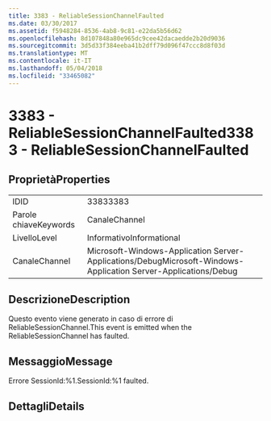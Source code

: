 ```yaml
---
title: 3383 - ReliableSessionChannelFaulted
ms.date: 03/30/2017
ms.assetid: f5948284-8536-4ab8-9c81-e22da5b56d62
ms.openlocfilehash: 8d107848a80e965dc9cee42dacaedde2b20d9036
ms.sourcegitcommit: 3d5d33f384eeba41b2dff79d096f47ccc8d8f03d
ms.translationtype: MT
ms.contentlocale: it-IT
ms.lasthandoff: 05/04/2018
ms.locfileid: "33465082"
---
```

# <a name="3383---reliablesessionchannelfaulted"></a><span data-ttu-id="1823f-102">3383 - ReliableSessionChannelFaulted</span><span class="sxs-lookup"><span data-stu-id="1823f-102">3383 - ReliableSessionChannelFaulted</span></span>
## <a name="properties"></a><span data-ttu-id="1823f-103">Proprietà</span><span class="sxs-lookup"><span data-stu-id="1823f-103">Properties</span></span>  
  
|||  
|-|-|  
|<span data-ttu-id="1823f-104">ID</span><span class="sxs-lookup"><span data-stu-id="1823f-104">ID</span></span>|<span data-ttu-id="1823f-105">3383</span><span class="sxs-lookup"><span data-stu-id="1823f-105">3383</span></span>|  
|<span data-ttu-id="1823f-106">Parole chiave</span><span class="sxs-lookup"><span data-stu-id="1823f-106">Keywords</span></span>|<span data-ttu-id="1823f-107">Canale</span><span class="sxs-lookup"><span data-stu-id="1823f-107">Channel</span></span>|  
|<span data-ttu-id="1823f-108">Livello</span><span class="sxs-lookup"><span data-stu-id="1823f-108">Level</span></span>|<span data-ttu-id="1823f-109">Informativo</span><span class="sxs-lookup"><span data-stu-id="1823f-109">Informational</span></span>|  
|<span data-ttu-id="1823f-110">Canale</span><span class="sxs-lookup"><span data-stu-id="1823f-110">Channel</span></span>|<span data-ttu-id="1823f-111">Microsoft-Windows-Application Server-Applications/Debug</span><span class="sxs-lookup"><span data-stu-id="1823f-111">Microsoft-Windows-Application Server-Applications/Debug</span></span>|  
  
## <a name="description"></a><span data-ttu-id="1823f-112">Descrizione</span><span class="sxs-lookup"><span data-stu-id="1823f-112">Description</span></span>  
 <span data-ttu-id="1823f-113">Questo evento viene generato in caso di errore di ReliableSessionChannel.</span><span class="sxs-lookup"><span data-stu-id="1823f-113">This event is emitted when the ReliableSessionChannel has faulted.</span></span>  
  
## <a name="message"></a><span data-ttu-id="1823f-114">Messaggio</span><span class="sxs-lookup"><span data-stu-id="1823f-114">Message</span></span>  
 <span data-ttu-id="1823f-115">Errore SessionId:%1.</span><span class="sxs-lookup"><span data-stu-id="1823f-115">SessionId:%1 faulted.</span></span>  
  
## <a name="details"></a><span data-ttu-id="1823f-116">Dettagli</span><span class="sxs-lookup"><span data-stu-id="1823f-116">Details</span></span>
